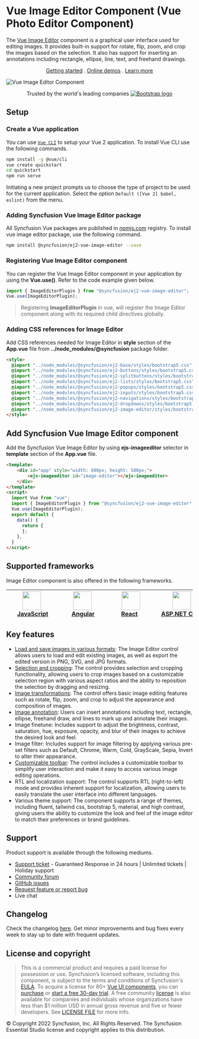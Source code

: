 # Vue Image Editor Component (Vue Photo Editor Component)

The [Vue Image Editor](https://www.syncfusion.com/vue-components/vue-image-editor?utm_source=npm&utm_medium=listing&utm_campaign=vue-imageeditor-npm) component is a graphical user interface used for editing images. It provides built-in support for rotate, flip, zoom, and crop the images based on the selection. It also has support for inserting an annotations including rectangle, ellipse, line, text, and freehand drawings.

<p align="center">
    <a href="https://ej2.syncfusion.com/vue/documentation/image-editor/getting-started/?utm_source=npm&utm_medium=listing&utm_campaign=vue-imageeditor-npm">Getting started</a> . 
    <a href="https://ej2.syncfusion.com/vue/demos/?utm_source=npm&utm_medium=listing&utm_campaign=vue-imageeditor-npm#/bootstrap5/image-editor/default">Online demos</a> . 
    <a href="https://www.syncfusion.com/vue-components/vue-image-editor?utm_source=npm&utm_medium=listing&utm_campaign=vue-imageeditor-npm">Learn more</a>
</p>

![Vue Image Editor Component](https://raw.githubusercontent.com/SyncfusionExamples/nuget-img/master/vue/vue-image-editor.gif)

<p align="center">
Trusted by the world's leading companies
  <a href="https://www.syncfusion.com">
    <img src="https://raw.githubusercontent.com/SyncfusionExamples/nuget-img/master/syncfusion/syncfusion-trusted-companies.webp" alt="Bootstrap logo">
  </a>
</p>

## Setup

### Create a Vue application

You can use [`Vue CLI`](https://github.com/vuejs/vue-cli) to setup your Vue 2 application. To install Vue CLI use the following commands.

```bash
npm install -g @vue/cli
vue create quickstart
cd quickstart
npm run serve
```
Initiating a new project prompts us to choose the type of project to be used for the current application. Select the option `Default ([Vue 2] babel, eslint)` from the menu.

### Adding Syncfusion Vue Image Editor package

All Syncfusion Vue packages are published in [npmjs.com](https://www.npmjs.com/~syncfusionorg) registry. To install vue image editor package, use the following command.

```bash
npm install @syncfusion/ej2-vue-image-editor --save
```

### Registering Vue Image Editor component

You can register the Vue Image Editor component in your application by using the **Vue.use()**. Refer to the code example given below.

```typescript
import { ImageEditorPlugin } from "@syncfusion/ej2-vue-image-editor";
Vue.use(ImageEditorPlugin);
```

> Registering **ImageEditorPlugin** in vue, will register the Image Editor component along with its required child directives globally.

### Adding CSS references for Image Editor

Add CSS references needed for Image Editor in **style** section of the **App.vue** file from **../node_modules/@syncfusion** package folder.

```html
<style>
  @import "../node_modules/@syncfusion/ej2-base/styles/bootstrap5.css";
  @import "../node_modules/@syncfusion/ej2-buttons/styles/bootstrap5.css";
  @import "../node_modules/@syncfusion/ej2-splitbuttons/styles/bootstrap5.css";
  @import "../node_modules/@syncfusion/ej2-lists/styles/bootstrap5.css";
  @import "../node_modules/@syncfusion/ej2-popups/styles/bootstrap5.css";
  @import "../node_modules/@syncfusion/ej2-inputs/styles/bootstrap5.css";
  @import "../node_modules/@syncfusion/ej2-navigations/styles/bootstrap5.css";
  @import "../node_modules/@syncfusion/ej2-dropdowns/styles/bootstrap5.css";
  @import "../node_modules/@syncfusion/ej2-image-editor/styles/bootstrap5.css";
</style>
```

## Add Syncfusion Vue Image Editor component

Add the Syncfusion Vue Image Editor by using **ejs-imageeditor** selector in **template** section of the **App.vue** file.

```html
<template>
    <div id="app" style="width: 600px; height: 500px;">
        <ejs-imageeditor id="image-editor"></ejs-imageeditor>
    </div>
</template>
<script>
  import Vue from "vue";
  import { ImageEditorPlugin } from "@syncfusion/ej2-vue-image-editor";
  Vue.use(ImageEditorPlugin);
  export default {
    data() {
      return {
      };
    },
  }
</script>
```

## Supported frameworks

Image Editor component is also offered in the following frameworks.

| [<img src="https://ej2.syncfusion.com/github/images/js.svg" height="50" />](https://www.syncfusion.com/javascript-ui-controls?utm_medium=listing&utm_source=github)<br/>&nbsp;&nbsp;&nbsp;&nbsp;&nbsp;[JavaScript](https://www.syncfusion.com/javascript-ui-controls?utm_medium=listing&utm_source=github)&nbsp;&nbsp;&nbsp;&nbsp; | [<img src="https://ej2.syncfusion.com/github/images/angular.svg"  height="50" />](https://www.syncfusion.com/angular-components/?utm_medium=listing&utm_source=github)<br/>&nbsp;&nbsp;&nbsp;&nbsp;&nbsp;&nbsp;&nbsp;[Angular](https://www.syncfusion.com/angular-components/?utm_medium=listing&utm_source=github)&nbsp;&nbsp;&nbsp;&nbsp;&nbsp;&nbsp; | [<img src="https://ej2.syncfusion.com/github/images/react.svg" height="50" />](https://www.syncfusion.com/react-ui-components?utm_medium=listing&utm_source=github)<br/>&nbsp;&nbsp;&nbsp;&nbsp;&nbsp;&nbsp;&nbsp;[React](https://www.syncfusion.com/react-ui-components?utm_medium=listing&utm_source=github)&nbsp;&nbsp;&nbsp;&nbsp;&nbsp;&nbsp;&nbsp;&nbsp;&nbsp; | [<img src="https://ej2.syncfusion.com/github/images/netcore.svg" height="50" />](https://www.syncfusion.com/aspnet-core-ui-controls?utm_medium=listing&utm_source=github)<br/>&nbsp;&nbsp;[ASP.NET&nbsp;Core](https://www.syncfusion.com/aspnet-core-ui-controls?utm_medium=listing&utm_source=github)&nbsp;&nbsp; | [<img src="https://ej2.syncfusion.com/github/images/netmvc.svg" height="50" />](https://www.syncfusion.com/aspnet-mvc-ui-controls?utm_medium=listing&utm_source=github)<br/>&nbsp;&nbsp;[ASP.NET&nbsp;MVC](https://www.syncfusion.com/aspnet-mvc-ui-controls?utm_medium=listing&utm_source=github)&nbsp;&nbsp; | 
| :-----: | :-----: | :-----: | :-----: | :-----: |

## Key features

* [Load and save images in various formats](https://ej2.syncfusion.com/vue/documentation/image-editor/open-save): The Image Editor control allows users to load and edit existing images, as well as export the edited version in PNG, SVG, and JPG formats.
* [Selection and cropping](https://ej2.syncfusion.com/vue/documentation/image-editor/selection-cropping): The control provides selection and cropping functionality, allowing users to crop images based on a customizable selection region with various aspect ratios and the ability to reposition the selection by dragging and resizing.
* [Image transformations](https://ej2.syncfusion.com/vue/documentation/image-editor/transform): The control offers basic image editing features such as rotate, flip, zoom, and crop to adjust the appearance and composition of images.
* [Image annotation](https://ej2.syncfusion.com/vue/documentation/image-editor/annotation): Users can insert annotations including text, rectangle, ellipse, freehand draw, and lines to mark up and annotate their images.
* Image finetune: Includes support to adjust the brightness, contrast, saturation, hue, exposure, opacity, and blur of their images to achieve the desired look and feel.
* Image filter: Includes support for image filtering by applying various pre-set filters such as Default, Chrome, Warm, Cold, GrayScale, Sepia, Invert to alter their appearance.
* [Customizable toolbar](https://ej2.syncfusion.com/vue/documentation/image-editor/toolbar/#custom-toolbar-items): The control includes a customizable toolbar to simplify user interaction and make it easy to access various image editing operations.
* RTL and localization support: The control supports RTL (right-to-left) mode and provides inherent support for localization, allowing users to easily translate the user interface into different languages.
* Various theme support: The component supports a range of themes, including fluent, tailwind css, bootstrap 5, material, and high contrast, giving users the ability to customize the look and feel of the image editor to match their preferences or brand guidelines.

## Support

Product support is available through the following mediums.

* [Support ticket](https://support.syncfusion.com/support/tickets/create) - Guaranteed Response in 24 hours | Unlimited tickets | Holiday support
* [Community forum](https://www.syncfusion.com/forums/vue?utm_source=npm&utm_medium=listing&utm_campaign=vue-imageeditor-npm)
* [GitHub issues](https://github.com/syncfusion/ej2-vue-ui-components/issues/new)
* [Request feature or report bug](https://www.syncfusion.com/feedback/vue?utm_source=npm&utm_medium=listing&utm_campaign=vue-imageeditor-npm)
* Live chat

## Changelog

Check the changelog [here](https://github.com/syncfusion/ej2-vue-ui-components/blob/master/components/imageeditor/CHANGELOG.md?utm_source=npm&utm_medium=listing&utm_campaign=vue-imageeditor-npm). Get minor improvements and bug fixes every week to stay up to date with frequent updates.

## License and copyright

> This is a commercial product and requires a paid license for possession or use. Syncfusion’s licensed software, including this component, is subject to the terms and conditions of Syncfusion's [EULA](https://www.syncfusion.com/eula/es/). To acquire a license for 80+ [Vue UI components](https://www.syncfusion.com/vue-components), you can [purchase](https://www.syncfusion.com/sales/products) or [start a free 30-day trial](https://www.syncfusion.com/account/manage-trials/start-trials).
> A free community [license](https://www.syncfusion.com/products/communitylicense) is also available for companies and individuals whose organizations have less than $1 million USD in annual gross revenue and five or fewer developers.
See [LICENSE FILE](https://github.com/syncfusion/ej2-vue-ui-components/blob/master/license?utm_source=npm&utm_medium=listing&utm_campaign=vue-imageeditor-npm) for more info.

&copy; Copyright 2022 Syncfusion, Inc. All Rights Reserved. The Syncfusion Essential Studio license and copyright applies to this distribution.